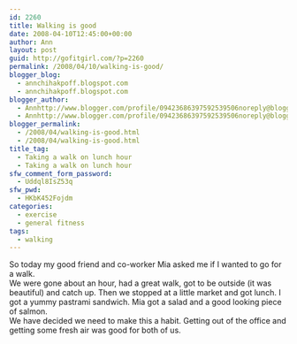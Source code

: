 ```yaml
---
id: 2260
title: Walking is good
date: 2008-04-10T12:45:00+00:00
author: Ann
layout: post
guid: http://gofitgirl.com/?p=2260
permalink: /2008/04/10/walking-is-good/
blogger_blog:
  - annchihakpoff.blogspot.com
  - annchihakpoff.blogspot.com
blogger_author:
  - Annhttp://www.blogger.com/profile/09423686397592539506noreply@blogger.com
  - Annhttp://www.blogger.com/profile/09423686397592539506noreply@blogger.com
blogger_permalink:
  - /2008/04/walking-is-good.html
  - /2008/04/walking-is-good.html
title_tag:
  - Taking a walk on lunch hour
  - Taking a walk on lunch hour
sfw_comment_form_password:
  - Uddql8IsZ53q
sfw_pwd:
  - HKbK452Fojdm
categories:
  - exercise
  - general fitness
tags:
  - walking
---
```

So today my good friend and co-worker Mia asked me if I wanted to go for a walk.  
We were gone about an hour, had a great walk, got to be outside (it was beautiful) and catch up. Then we stopped at a little market and got lunch. I got a yummy pastrami sandwich. Mia got a salad and a good looking piece of salmon.  
We have decided we need to make this a habit. Getting out of the office and getting some fresh air was good for both of us.